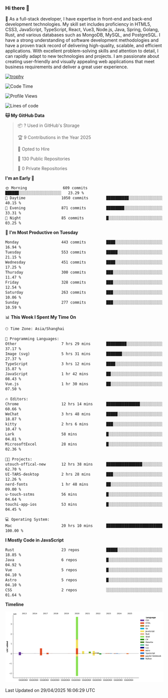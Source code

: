 ### Hi there 👋

🌱 As a full-stack developer, I have expertise in front-end and back-end development technologies. My skill set includes proficiency in HTML5, CSS3, JavaScript, TypeScript, React, Vue3, Node.js, Java, Spring, Golang, Rust, and various databases such as MongoDB, MySQL, and PostgreSQL. I have a strong understanding of software development methodologies and have a proven track record of delivering high-quality, scalable, and efficient applications. With excellent problem-solving skills and attention to detail, I can rapidly adapt to new technologies and projects. I am passionate about creating user-friendly and visually appealing web applications that meet business requirements and deliver a great user experience.

[![trophy](https://github-profile-trophy.vercel.app/?username=elton&rank=SECRET,SSS,SS,S,AAA,AA,A&theme=onedark&no-frame=true&margin-w=10)](https://github.com/ryo-ma/github-profile-trophy)

<!--START_SECTION:waka-->
![Code Time](http://img.shields.io/badge/Code%20Time-1%2C589%20hrs%206%20mins-blue)

![Profile Views](http://img.shields.io/badge/Profile%20Views-0-blue)

![Lines of code](https://img.shields.io/badge/From%20Hello%20World%20I%27ve%20Written-5.6%20million%20lines%20of%20code-blue)

**🐱 My GitHub Data** 

> 📦 ? Used in GitHub's Storage 
 > 
> 🏆 9 Contributions in the Year 2025
 > 
> 💼 Opted to Hire
 > 
> 📜 130 Public Repositories 
 > 
> 🔑 0 Private Repositories 
 > 
**I'm an Early 🐤** 

```text
🌞 Morning                609 commits         ██████░░░░░░░░░░░░░░░░░░░   23.29 % 
🌆 Daytime                1050 commits        ██████████░░░░░░░░░░░░░░░   40.15 % 
🌃 Evening                871 commits         ████████░░░░░░░░░░░░░░░░░   33.31 % 
🌙 Night                  85 commits          █░░░░░░░░░░░░░░░░░░░░░░░░   03.25 % 
```
📅 **I'm Most Productive on Tuesday** 

```text
Monday                   443 commits         ████░░░░░░░░░░░░░░░░░░░░░   16.94 % 
Tuesday                  553 commits         █████░░░░░░░░░░░░░░░░░░░░   21.15 % 
Wednesday                451 commits         ████░░░░░░░░░░░░░░░░░░░░░   17.25 % 
Thursday                 300 commits         ███░░░░░░░░░░░░░░░░░░░░░░   11.47 % 
Friday                   328 commits         ███░░░░░░░░░░░░░░░░░░░░░░   12.54 % 
Saturday                 263 commits         ███░░░░░░░░░░░░░░░░░░░░░░   10.06 % 
Sunday                   277 commits         ███░░░░░░░░░░░░░░░░░░░░░░   10.59 % 
```


📊 **This Week I Spent My Time On** 

```text
🕑︎ Time Zone: Asia/Shanghai

💬 Programming Languages: 
Other                    7 hrs 29 mins       █████████░░░░░░░░░░░░░░░░   37.17 % 
Image (svg)              5 hrs 31 mins       ███████░░░░░░░░░░░░░░░░░░   27.37 % 
TypeScript               3 hrs 12 mins       ████░░░░░░░░░░░░░░░░░░░░░   15.87 % 
JavaScript               1 hr 42 mins        ██░░░░░░░░░░░░░░░░░░░░░░░   08.43 % 
Vue.js                   1 hr 30 mins        ██░░░░░░░░░░░░░░░░░░░░░░░   07.50 % 

🔥 Editors: 
Chrome                   12 hrs 14 mins      ███████████████░░░░░░░░░░   60.66 % 
WeChat                   3 hrs 48 mins       █████░░░░░░░░░░░░░░░░░░░░   18.87 % 
kitty                    2 hrs 6 mins        ███░░░░░░░░░░░░░░░░░░░░░░   10.47 % 
Lark                     58 mins             █░░░░░░░░░░░░░░░░░░░░░░░░   04.81 % 
MicrosoftExcel           28 mins             █░░░░░░░░░░░░░░░░░░░░░░░░   02.36 % 

🐱‍💻 Projects: 
utouch-offical-new       12 hrs 38 mins      ████████████████░░░░░░░░░   62.70 % 
UI-TARS-desktop          2 hrs 28 mins       ███░░░░░░░░░░░░░░░░░░░░░░   12.26 % 
nerd-fonts               1 hr 48 mins        ██░░░░░░░░░░░░░░░░░░░░░░░   09.00 % 
u-touch-sstms            56 mins             █░░░░░░░░░░░░░░░░░░░░░░░░   04.64 % 
touchi-app-ios           53 mins             █░░░░░░░░░░░░░░░░░░░░░░░░   04.45 % 

💻 Operating System: 
Mac                      20 hrs 10 mins      █████████████████████████   100.00 % 
```

**I Mostly Code in JavaScript** 

```text
Rust                     23 repos            █████░░░░░░░░░░░░░░░░░░░░   18.85 % 
Java                     6 repos             █░░░░░░░░░░░░░░░░░░░░░░░░   04.92 % 
Vue                      5 repos             █░░░░░░░░░░░░░░░░░░░░░░░░   04.10 % 
Astro                    5 repos             █░░░░░░░░░░░░░░░░░░░░░░░░   04.10 % 
CSS                      2 repos             ░░░░░░░░░░░░░░░░░░░░░░░░░   01.64 % 
```



**Timeline**

![Lines of Code chart](https://raw.githubusercontent.com/elton/elton/main/assets/bar_graph.png)


 Last Updated on 29/04/2025 16:06:29 UTC
<!--END_SECTION:waka-->

<!--
**elton/elton** is a ✨ _special_ ✨ repository because its `README.md` (this file) appears on your GitHub profile.

Here are some ideas to get you started:

- 🔭 I’m currently working on ...
- 🌱 I’m currently learning ...
- 👯 I’m looking to collaborate on ...
- 🤔 I’m looking for help with ...
- 💬 Ask me about ...
- 📫 How to reach me: ...
- 😄 Pronouns: ...
- ⚡ Fun fact: ...
-->
